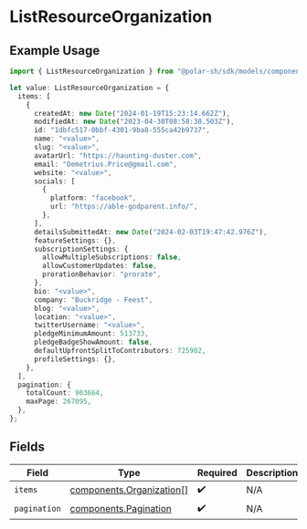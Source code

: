 # ListResourceOrganization

## Example Usage

```typescript
import { ListResourceOrganization } from "@polar-sh/sdk/models/components/listresourceorganization.js";

let value: ListResourceOrganization = {
  items: [
    {
      createdAt: new Date("2024-01-19T15:23:14.662Z"),
      modifiedAt: new Date("2023-04-30T08:58:38.503Z"),
      id: "1dbfc517-0bbf-4301-9ba8-555ca42b9737",
      name: "<value>",
      slug: "<value>",
      avatarUrl: "https://haunting-duster.com",
      email: "Demetrius.Price@gmail.com",
      website: "<value>",
      socials: [
        {
          platform: "facebook",
          url: "https://able-godparent.info/",
        },
      ],
      detailsSubmittedAt: new Date("2024-02-03T19:47:42.976Z"),
      featureSettings: {},
      subscriptionSettings: {
        allowMultipleSubscriptions: false,
        allowCustomerUpdates: false,
        prorationBehavior: "prorate",
      },
      bio: "<value>",
      company: "Buckridge - Feest",
      blog: "<value>",
      location: "<value>",
      twitterUsername: "<value>",
      pledgeMinimumAmount: 513733,
      pledgeBadgeShowAmount: false,
      defaultUpfrontSplitToContributors: 725902,
      profileSettings: {},
    },
  ],
  pagination: {
    totalCount: 903664,
    maxPage: 267095,
  },
};
```

## Fields

| Field                                                                | Type                                                                 | Required                                                             | Description                                                          |
| -------------------------------------------------------------------- | -------------------------------------------------------------------- | -------------------------------------------------------------------- | -------------------------------------------------------------------- |
| `items`                                                              | [components.Organization](../../models/components/organization.md)[] | :heavy_check_mark:                                                   | N/A                                                                  |
| `pagination`                                                         | [components.Pagination](../../models/components/pagination.md)       | :heavy_check_mark:                                                   | N/A                                                                  |